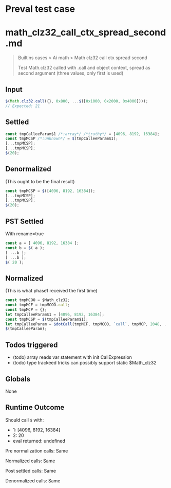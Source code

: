 # Preval test case

# math_clz32_call_ctx_spread_second.md

> Builtins cases > Ai math > Math clz32 call ctx spread second
>
> Test Math.clz32 called with .call and object context, spread as second argument (three values, only first is used)

## Input

`````js filename=intro
$(Math.clz32.call({}, 0x800, ...$([0x1000, 0x2000, 0x4000])));
// Expected: 21
`````


## Settled


`````js filename=intro
const tmpCalleeParam$1 /*:array*/ /*truthy*/ = [4096, 8192, 16384];
const tmpMCSP /*:unknown*/ = $(tmpCalleeParam$1);
[...tmpMCSP];
[...tmpMCSP];
$(20);
`````


## Denormalized
(This ought to be the final result)

`````js filename=intro
const tmpMCSP = $([4096, 8192, 16384]);
[...tmpMCSP];
[...tmpMCSP];
$(20);
`````


## PST Settled
With rename=true

`````js filename=intro
const a = [ 4096, 8192, 16384 ];
const b = $( a );
[ ...b ];
[ ...b ];
$( 20 );
`````


## Normalized
(This is what phase1 received the first time)

`````js filename=intro
const tmpMCOO = $Math_clz32;
const tmpMCF = tmpMCOO.call;
const tmpMCP = {};
let tmpCalleeParam$1 = [4096, 8192, 16384];
const tmpMCSP = $(tmpCalleeParam$1);
let tmpCalleeParam = $dotCall(tmpMCF, tmpMCOO, `call`, tmpMCP, 2048, ...tmpMCSP);
$(tmpCalleeParam);
`````


## Todos triggered


- (todo) array reads var statement with init CallExpression
- (todo) type trackeed tricks can possibly support static $Math_clz32


## Globals


None


## Runtime Outcome


Should call `$` with:
 - 1: [4096, 8192, 16384]
 - 2: 20
 - eval returned: undefined

Pre normalization calls: Same

Normalized calls: Same

Post settled calls: Same

Denormalized calls: Same
